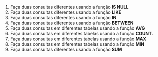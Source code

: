 1. Faça duas consultas diferentes usando a função <b>IS NULL</b>
2. Faça duas   consultas diferentes usando a função <b>LIKE</b>
3. Faça duas consultas diferentes usando a função <b>IN</b>
4. Faça duas   consultas diferentes usando a função <b>BETWEEN</b>
5. Faça duas consultas em diferentes tabelas usando a função <b>AVG</b>
6. Faça duas   consultas em diferentes tabelas usando a função <b>COUNT.</b>
7. Faça duas consultas em diferentes tabelas usando a função <b>MAX</b>
8. Faça duas consultas em diferentes tabelas usando a função <b>MIN</b>
9. Faça duas   consultas diferentes usando a função <b>SUM</b>

